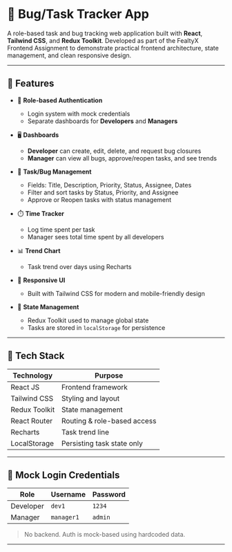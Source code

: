 # 🐛 Bug/Task Tracker App

A role-based task and bug tracking web application built with **React**, **Tailwind CSS**, and **Redux Toolkit**. Developed as part of the FealtyX Frontend Assignment to demonstrate practical frontend architecture, state management, and clean responsive design.

---

## 🚀 Features

- 🔐 **Role-based Authentication**
  - Login system with mock credentials
  - Separate dashboards for **Developers** and **Managers**

- 🖥️ **Dashboards**
  - **Developer** can create, edit, delete, and request bug closures
  - **Manager** can view all bugs, approve/reopen tasks, and see trends

- 🐞 **Task/Bug Management**
  - Fields: Title, Description, Priority, Status, Assignee, Dates
  - Filter and sort tasks by Status, Priority, and Assignee
  - Approve or Reopen tasks with status management

- ⏱️ **Time Tracker**
  - Log time spent per task
  - Manager sees total time spent by all developers

- 📊 **Trend Chart**
  - Task trend over days using Recharts

- 🌈 **Responsive UI**
  - Built with Tailwind CSS for modern and mobile-friendly design

- 🧠 **State Management**
  - Redux Toolkit used to manage global state
  - Tasks are stored in `localStorage` for persistence

---

## 🔧 Tech Stack

| Technology      | Purpose                     |
|-----------------|-----------------------------|
| React JS        | Frontend framework          |
| Tailwind CSS    | Styling and layout          |
| Redux Toolkit   | State management            |
| React Router    | Routing & role-based access |
| Recharts        | Task trend line             |
| LocalStorage    | Persisting task state only  |

---

## 🔐 Mock Login Credentials

| Role      | Username  | Password |
|-----------|-----------|----------|
| Developer | `dev1`    | `1234`   |
| Manager   | `manager1`| `admin`  |

> No backend. Auth is mock-based using hardcoded data.

---

